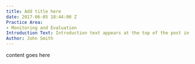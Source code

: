 ```yaml
---
title: Add title here
date: 2017-06-05 18:44:00 Z
Practice Area:
- Monitoring and Evaluation
Introduction Text: Introduction text appears at the top of the post in a large format
Author: John Smith
---
```


content goes here